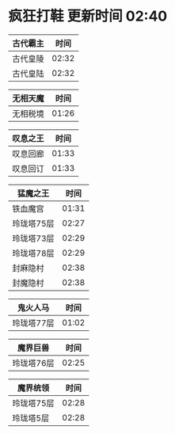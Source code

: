 # 疯狂打鞋 更新时间 02:40

| 古代霸主   | 时间    |
|--------|-------|
| 古代皇陵 | 02:32 |
| 古代皇陆 | 02:32 |

| 无相天魔   | 时间    |
|--------|-------|
| 无相税境 | 01:26 |

| 叹息之王   | 时间    |
|--------|-------|
| 叹息回廊 | 01:33 |
| 叹息回订 | 01:33 |

| 猛魔之王   | 时间    |
|--------|-------|
| 铁血魔宫 | 01:31 |
| 玲珑塔75层 | 02:27 |
| 玲珑塔73层 | 02:29 |
| 玲珑塔78层 | 02:29 |
| 封麻隐村 | 02:38 |
| 封魔隐村 | 02:38 |

| 鬼火人马   | 时间    |
|--------|-------|
| 玲珑塔77层 | 01:02 |

| 魔界巨兽   | 时间    |
|--------|-------|
| 玲珑塔76层 | 02:25 |

| 魔界统领   | 时间    |
|--------|-------|
| 玲珑塔75层 | 02:28 |
| 玲珑塔5层 | 02:28 |